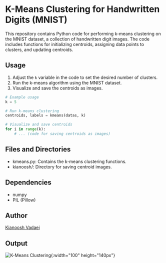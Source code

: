 # K-Means Clustering for Handwritten Digits (MNIST)

This repository contains Python code for performing k-means clustering on the MNIST dataset, a collection of handwritten digit images. The code includes functions for initializing centroids, assigning data points to clusters, and updating centroids.

## Usage

1. Adjust the `k` variable in the code to set the desired number of clusters.
2. Run the k-means algorithm using the MNIST dataset.
3. Visualize and save the centroids as images.

```python
# Example usage
k = 5

# Run k-means clustering
centroids, labels = kmeans(datas, k)

# Visualize and save centroids
for i in range(k):
    # ... (code for saving centroids as images)
```

## Files and Directories

- kmeans.py: Contains the k-means clustering functions.
- kianoosh/: Directory for saving centroid images.
  
## Dependencies

- numpy
- PIL (Pillow)

## Author
[Kianoosh Vadaei](https://github.com/kia-vadaei)

## Output

![K-Means Clustering](https://media.licdn.com/dms/image/D4E22AQGZ14NMyEJ1kA/feedshare-shrink_800/0/1700181378744?e=1703116800&v=beta&t=TWSw08w84C3g0HlLLEpgZCJ9AtLaEByCYFyaPC9hwE8){:width="100" height="140px"}

